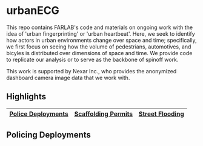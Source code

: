 # urbanECG
This repo contains FARLAB's code and materials on ongoing work with the idea of 'urban fingerprinting' or 'urban heartbeat'. Here, we seek to identify how actors in urban environments change over space and time; specifically, we first focus on seeing how the volume of pedestrians, automotives, and bicyles is distributed over dimensions of space and time. We provide code to replicate our analysis or to serve as the backbone of spinoff work. 

This work is supported by Nexar Inc., who provides the anonymized dashboard camera image data that we work with. 

## Highlights 
| [Police Deployments](docs/highlights/nypd.md) | [Scaffolding Permits](docs/highlights/nyc_scaffolding.md) | [Street Flooding](docs/highlights/nyc_street_flooding.md) |
| ---------------------  | ---------------------   | ---------------------  |




## Policing Deployments 
